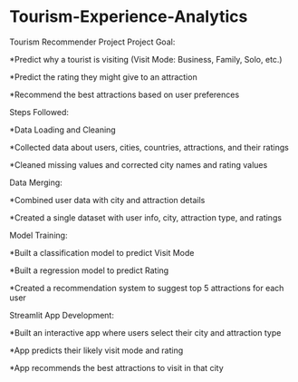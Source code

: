 # Tourism-Experience-Analytics
Tourism Recommender Project 
Project Goal:

*Predict why a tourist is visiting (Visit Mode: Business, Family, Solo, etc.)

*Predict the rating they might give to an attraction

*Recommend the best attractions based on user preferences

Steps Followed:

*Data Loading and Cleaning

*Collected data about users, cities, countries, attractions, and their ratings

*Cleaned missing values and corrected city names and rating values

Data Merging:

*Combined user data with city and attraction details

*Created a single dataset with user info, city, attraction type, and ratings

Model Training:

*Built a classification model to predict Visit Mode

*Built a regression model to predict Rating

*Created a recommendation system to suggest top 5 attractions for each user

Streamlit App Development:

*Built an interactive app where users select their city and attraction type

*App predicts their likely visit mode and rating

*App recommends the best attractions to visit in that city
